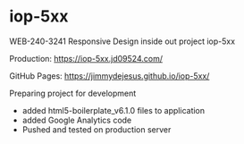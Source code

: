 # iop-5xx

WEB-240-3241 Responsive Design inside out project iop-5xx

Production: https://iop-5xx.jd09524.com/

GitHub Pages:  https://jimmydejesus.github.io/iop-5xx/

Preparing project for development
- added html5-boilerplate_v6.1.0 files to application
- added Google Analytics code
- Pushed and tested on production server
